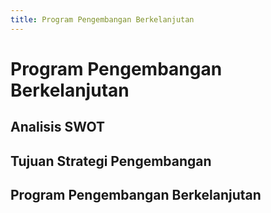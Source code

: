 ```yaml
---
title: Program Pengembangan Berkelanjutan
---
```


# Program Pengembangan Berkelanjutan

<!--@include: ../penilaian/68-70.md-->

## Analisis SWOT

<!--@include: ../panduan/v-1.md-->

## Tujuan Strategi Pengembangan

<!--@include: ../panduan/v-2.md-->

## Program Pengembangan Berkelanjutan

<!--@include: ../panduan/v-3.md-->
